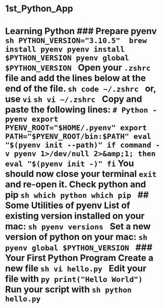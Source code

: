 # 1st_Python_App
# Learning Python  ### Prepare pyenv  ```sh PYTHON_VERSION="3.10.5"  brew install pyenv pyenv install $PYTHON_VERSION pyenv global $PYTHON_VERSION ```  Open your `.zshrc` file and add the lines below at the end of the file.  ```sh code ~/.zshrc ```  **or**, use `vi`  ```sh vi ~/.zshrc ```  Copy and paste the following lines:  ``` # Python - pyenv export PYENV_ROOT="$HOME/.pyenv" export PATH="$PYENV_ROOT/bin:$PATH" eval "$(pyenv init --path)" if command -v pyenv 1>/dev/null 2>&amp;1; then   eval "$(pyenv init -)" fi ```  You should now close your terminal `exit` and re-open it.  Check python and pip  ```sh which python which pip ```  ## Some Utilities of pyenv  List of existing version installed on your mac: ```sh pyenv versions ```  Set a new version of python on your mac: ```sh pyenv global $PYTHON_VERSION ```  ### Your First Python Program  Create a new file  ```sh vi hello.py ```  Edit your file with  ```py print("Hello World") ```  Run your script with  ```sh python hello.py ```
